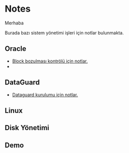 # Notes

Merhaba

Burada bazı sistem yönetimi işleri için notlar bulunmakta. 


## Oracle

- [Block bozulması kontrölü için notlar.]
- 
## DataGuard

- [Dataguard kurulumu için notlar.]


## Linux


## Disk Yönetimi


## Demo


[Block bozulması kontrölü için notlar.]: <https://github.com/snnttldb13/Notes/blob/c05e5d83c1744f456d0cc0a9b56b06691da251e2/BlockCorruption.md>
[Dataguard kurulumu için notlar.]: <https://github.com/snnttldb13/Notes/blob/main/dg_kur.md>


